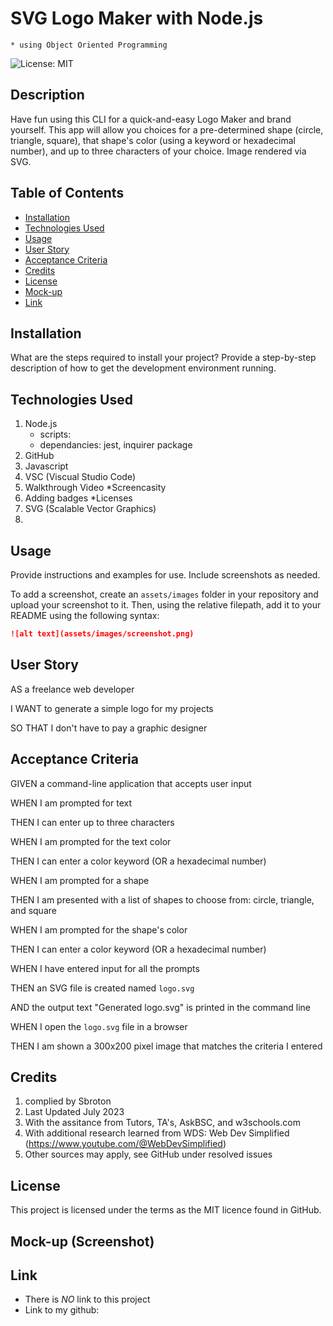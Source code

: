 # SVG Logo Maker with Node.js
    * using Object Oriented Programming

![License: MIT](https://img.shields.io/badge/License-MIT-yellow.svg)

## Description

Have fun using this CLI for a quick-and-easy Logo Maker and brand yourself.  This app will allow you choices for a pre-determined shape (circle, triangle, square), that shape's color (using a keyword or hexadecimal number), and up to three characters of your choice.  Image rendered via SVG. 



<!-- Provide a short description explaining the what, why, and how of your project. Use the following questions as a guide:

- What was your motivation?
- Why did you build this project? (Note: the answer is not "Because it was a homework assignment.")
- What problem does it solve?
- What did you learn? -->

## Table of Contents 

- [Installation](#installation)
- [Technologies Used](#Technologies-Used)
- [Usage](#usage)
- [User Story](#user-story)
- [Acceptance Criteria](#acceptance-criteria)
- [Credits](#credits)
- [License](#license)
- [Mock-up](#mock-up-screenshot)
- [Link](#link)

## Installation

What are the steps required to install your project? Provide a step-by-step description of how to get the development environment running.

## Technologies Used
1.  Node.js
    * scripts:
    * dependancies:  jest, inquirer package
2. GitHub
3. Javascript
4. VSC (Viscual Studio Code)
5. Walkthrough Video
    *Screencasity
6. Adding badges
    *Licenses
7. SVG (Scalable Vector Graphics)
8. 


## Usage

Provide instructions and examples for use. Include screenshots as needed.

To add a screenshot, create an `assets/images` folder in your repository and upload your screenshot to it. Then, using the relative filepath, add it to your README using the following syntax:

```md
![alt text](assets/images/screenshot.png)
```

## User Story
AS a freelance web developer

I WANT to generate a simple logo for my projects

SO THAT I don't have to pay a graphic designer

## Acceptance Criteria
GIVEN a command-line application that accepts user input

WHEN I am prompted for text

THEN I can enter up to three characters

WHEN I am prompted for the text color

THEN I can enter a color keyword (OR a hexadecimal number)

WHEN I am prompted for a shape

THEN I am presented with a list of shapes to choose from: circle, triangle, and square

WHEN I am prompted for the shape's color

THEN I can enter a color keyword (OR a hexadecimal number)

WHEN I have entered input for all the prompts

THEN an SVG file is created named `logo.svg`

AND the output text "Generated logo.svg" is printed in the command line

WHEN I open the `logo.svg` file in a browser

THEN I am shown a 300x200 pixel image that matches the criteria I entered

## Credits
1. complied by Sbroton
2. Last Updated July 2023
3. With the assitance from Tutors, TA's, AskBSC, and w3schools.com
4. With additional research learned from WDS: Web Dev Simplified (https://www.youtube.com/@WebDevSimplified)
5. Other sources may apply, see GitHub under resolved issues

## License
This project is licensed under the terms as the MIT licence found in GitHub.

## Mock-up (Screenshot)

<!-- enter mock up screenshots here -->
<!-- enter VIDEO LINK HERE -->

## Link
- There is *NO* link to this project
- Link to my github: 

<!-- enter github link here -->